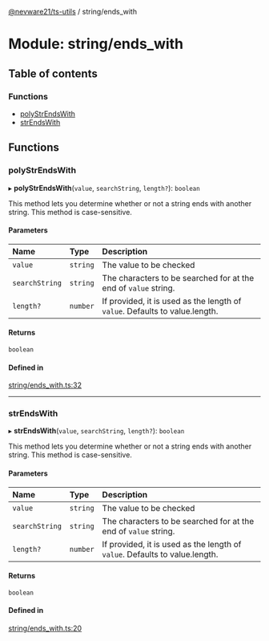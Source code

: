 [@nevware21/ts-utils](../README.md) / string/ends\_with

# Module: string/ends\_with

## Table of contents

### Functions

- [polyStrEndsWith](string_ends_with.md#polystrendswith)
- [strEndsWith](string_ends_with.md#strendswith)

## Functions

### polyStrEndsWith

▸ **polyStrEndsWith**(`value`, `searchString`, `length?`): `boolean`

This method lets you determine whether or not a string ends with another string. This method is case-sensitive.

#### Parameters

| Name | Type | Description |
| :------ | :------ | :------ |
| `value` | `string` | The value to be checked |
| `searchString` | `string` | The characters to be searched for at the end of `value` string. |
| `length?` | `number` | If provided, it is used as the length of `value`. Defaults to value.length. |

#### Returns

`boolean`

#### Defined in

[string/ends_with.ts:32](https://github.com/nevware21/ts-utils/blob/e2a920b/ts-utils/src/string/ends_with.ts#L32)

___

### strEndsWith

▸ **strEndsWith**(`value`, `searchString`, `length?`): `boolean`

This method lets you determine whether or not a string ends with another string. This method is case-sensitive.

#### Parameters

| Name | Type | Description |
| :------ | :------ | :------ |
| `value` | `string` | The value to be checked |
| `searchString` | `string` | The characters to be searched for at the end of `value` string. |
| `length?` | `number` | If provided, it is used as the length of `value`. Defaults to value.length. |

#### Returns

`boolean`

#### Defined in

[string/ends_with.ts:20](https://github.com/nevware21/ts-utils/blob/e2a920b/ts-utils/src/string/ends_with.ts#L20)

